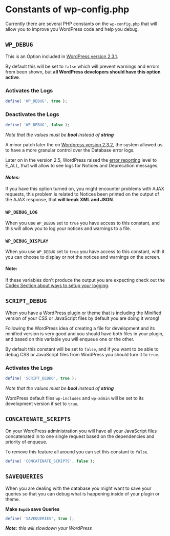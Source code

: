 # Constants of wp-config.php

Currently there are several PHP constants on the `wp-config.php` that will allow you to improve you WordPress code and help you debug.

## `WP_DEBUG`

This is an Option included in [WordPress version 2.3.1](http://codex.wordpress.org/Version_2.3.1).

By default this will be set to `false` which will prevent warnings and errors from been shown, but **all WordPress developers should have this option active**.

### Activates the Logs

```php
define( 'WP_DEBUG', true );
```

### Deactivates the Logs

```php
define( 'WP_DEBUG', false );
```

_Note that the values must be **bool** instead of **string**_

A minor patch later the on [Wordpress version 2.3.2](http://codex.wordpress.org/Version_2.3.2), the system allowed us to have a more granular control over the Database error logs.

Later on in the version 2.5, WordPress raised the [error reporting](http://www.php.net/error-reporting) level to E\_ALL, that will allow to see logs for Notices and Deprecation messages.

#### _Notes:_

If you have this option turned on, you might encounter problems with AJAX requests, this problem is related to Notices been printed on the output of the AJAX response, that **will break XML and JSON**.

### `WP_DEBUG_LOG`

When you use `WP_DEBUG` set to `true` you have access to this constant, and this will allow you to log your notices and warnings to a file.

### `WP_DEBUG_DISPLAY`

When you use `WP_DEBUG` set to `true` you have access to this constant, with it you can choose to display or not the notices and warnings on the screen.

#### Note:

If these variables don't produce the output you are expecting check out the [Codex Section about ways to setup your logging](http://codex.wordpress.org/Editing_wp-config.php#Configure_Error_Logging).

## `SCRIPT_DEBUG`

When you have a WordPress plugin or theme that is including the Minified version of your CSS or JavaScript files by default you are doing it wrong!

Following the WordPress idea of creating a file for development and its minified version is very good and you should have both files in your plugin, and based on this variable you will enqueue one or the other.

By default this constant will be set to `false`, and if you want to be able to debug CSS or JavaScript files from WordPress you should turn it to `true`.

### Activates the Logs

```php
define( 'SCRIPT_DEBUG', true );
```

_Note that the values must be **bool** instead of **string**_

WordPress default files `wp-includes` and `wp-admin` will be set to its development version if set to `true`.

## `CONCATENATE_SCRIPTS`

On your WordPress administration you will have all your JavaScript files concatenated in to one single request based on the dependencies and priority of enqueue.

To remove this feature all around you can set this constant to `false`.

```php
define( 'CONCATENATE_SCRIPTS', false );
```

## `SAVEQUERIES`

When you are dealing with the database you might want to save your queries so that you can debug what is happening inside of your plugin or theme.

**Make `$wpdb` save Queries**

```php
define( 'SAVEQUERIES', true );
```

_**Note:** this will slowdown your WordPress_

